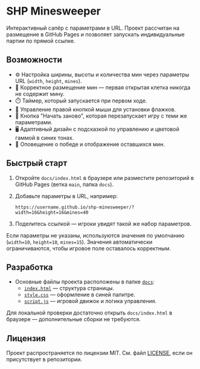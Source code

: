 # SHP Minesweeper

Интерактивный сапёр с параметрами в URL. Проект рассчитан на размещение в GitHub Pages и позволяет запускать индивидуальные партии по прямой ссылке.

## Возможности

- ⚙️ Настройка ширины, высоты и количества мин через параметры URL (`width`, `height`, `mines`).
- 🧠 Корректное размещение мин — первая открытая клетка никогда не содержит мину.
- ⏱️ Таймер, который запускается при первом ходе.
- 🚩 Управление правой кнопкой мыши для установки флажков.
- 🔄 Кнопка "Начать заново", которая перезапускает игру с теми же параметрами.
- 🖥️ Адаптивный дизайн с подсказкой по управлению и цветовой гаммой в синих тонах.
- 🎉 Оповещение о победе и отображение оставшихся мин.

## Быстрый старт

1. Откройте `docs/index.html` в браузере или разместите репозиторий в GitHub Pages (ветка `main`, папка `docs`).
2. Добавьте параметры в URL, например:

   ```text
   https://username.github.io/shp-minesweeper/?width=16&height=16&mines=40
   ```

3. Поделитесь ссылкой — игроки увидят такой же набор параметров.

Если параметры не указаны, используются значения по умолчанию (`width=10`, `height=10`, `mines=15`). Значения автоматически ограничиваются, чтобы игровое поле оставалось корректным.

## Разработка

- Основные файлы проекта расположены в папке [`docs`](docs/):
  - [`index.html`](docs/index.html) — структура страницы.
  - [`style.css`](docs/style.css) — оформление в синей палитре.
  - [`script.js`](docs/script.js) — игровой движок и логика управления.

Для локальной проверки достаточно открыть `docs/index.html` в браузере — дополнительные сборки не требуются.

## Лицензия

Проект распространяется по лицензии MIT. См. файл [LICENSE](LICENSE), если он присутствует в репозитории.
